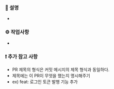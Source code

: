 ### 📝 설명
- 

### ⚙️ 작업사항
- 

### ❗️ 추가 참고 사항
- PR 제목의 형식은 커밋 메시지의 제목 형식과 동일하다.
- 제목에는 이 PR이 무엇을 했는지 명시해주기
- ex) feat: 로그인 토큰 발행 기능 추가
